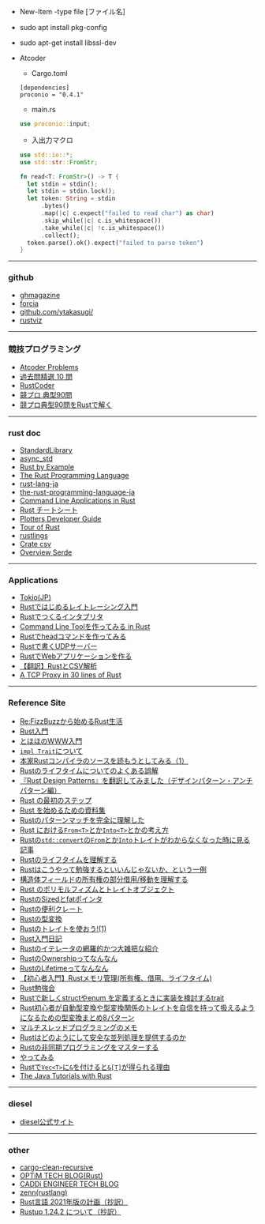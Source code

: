 * New-Item -type file [ファイル名]

* sudo apt install pkg-config

* sudo apt-get install libssl-dev

* Atcoder

  * Cargo.toml

  ```
  [dependencies]
  proconio = "0.4.1"
  ```

  * main.rs

  ```rust
  use proconio::input;
  ```

  * 入出力マクロ

  ```rust
  use std::io::*;
  use std::str::FromStr;
  
  fn read<T: FromStr>() -> T {
    let stdin = stdin();
    let stdin = stdin.lock();
    let token: String = stdin
        .bytes()
        .map(|c| c.expect("failed to read char") as char) 
        .skip_while(|c| c.is_whitespace())
        .take_while(|c| !c.is_whitespace())
        .collect();
    token.parse().ok().expect("failed to parse token")
  }
  ```

---

### github

* [ghmagazine](https://github.com/ghmagazine/rustbook)
* [forcia](https://github.com/forcia/rustbook)
* [github.com/ytakasugi/](https://github.com/ytakasugi)
* [rustviz](https://github.com/rustviz/rustviz)

---

### 競技プログラミング

* [Atcoder Problems](https://kenkoooo.com/atcoder/#/table/)
* [過去問精選 10 問](https://qiita.com/drken/items/fd4e5e363d0f5859067)
* [RustCoder](https://zenn.dev/toga/books/rust-atcoder)
* [競プロ 典型90問](https://github.com/E869120/kyopro_educational_90)
* [競プロ典型90問をRustで解く](https://dev.thanaism.com/tags/rust/)

---

### rust doc
* [StandardLibrary](https://doc.rust-lang.org/std/)
* [async_std](https://docs.rs/async-std/1.9.0/async_std/)
* [Rust by Example](https://doc.rust-jp.rs/rust-by-example-ja/)
* [The Rust Programming Language](https://doc.rust-jp.rs/book-ja/)
* [rust-lang-ja](https://github.com/rust-lang-ja)
* [the-rust-programming-language-ja](https://github.com/rust-lang-ja/the-rust-programming-language-ja)
* [Command Line Applications in Rust](https://rust-cli.github.io/book/index.html)
* [Rust チートシート](https://cheats.rs/)
* [Plotters Developer Guide](https://plotters-rs.github.io/book/intro/introduction.html)
* [Tour of Rust](https://tourofrust.com/00_ja.html)
* [rustlings](https://github.com/rust-lang/rustlings)
* [Crate csv](https://docs.rs/csv/1.1.6/csv/)
* [Overview Serde](https://serde.rs/)

---

### Applications

- [Tokio(JP)](https://zenn.dev/magurotuna/books/tokio-tutorial-ja)
- [Rustではじめるレイトレーシング入門](https://github.com/mebiusbox/docs/blob/master/Rust%E3%81%A7%E3%81%AF%E3%81%98%E3%82%81%E3%82%8B%E3%83%AC%E3%82%A4%E3%83%88%E3%83%AC%E3%83%BC%E3%82%B7%E3%83%B3%E3%82%B0%E5%85%A5%E9%96%80.pdf)
- [Rustでつくるインタプリタ](https://qiita.com/nirasan/items/f7a232af3372ea370f4b)
- [Command Line Toolを作ってみる in Rust](https://qiita.com/watawuwu/items/b20abfae62f76e4b4c0c)
- [Rustでheadコマンドを作ってみる](https://nktafuse.hatenablog.com/entry/2017/12/19/202823)
- [Rustで書くUDPサーバー](https://zenn.dev/psyashes/articles/794f73304b0350)
- [RustでWebアプリケーションを作る](https://caddi.tech/archives/416)
- [【翻訳】RustとCSV解析](https://qiita.com/algebroid/items/c456d4ec555ae04c7f92)
- [A TCP Proxy in 30 lines of Rust](https://zmedley.com/tcp-proxy.html)

---

### Reference Site

* [Re:FizzBuzzから始めるRust生活](https://qiita.com/hinastory/items/543ae9749c8bccb9afbc)
* [Rust入門](https://zenn.dev/mebiusbox/books/22d4c1ed9b0003/viewer/6d5875)
* [とほほのWWW入門](http://www.tohoho-web.com/ex/rust.html)
* [`impl Trait`について](https://qnighy.hatenablog.com/entry/2018/01/28/220000)
* [本家Rustコンパイラのソースを読もうとしてみる（1）](https://qiita.com/0yoyoyo/items/eba97a019d0e60324263)
* [Rustのライフタイムについてのよくある誤解](https://github.com/pretzelhammer/rust-blog/blob/master/posts/translations/jp/common-rust-lifetime-misconceptions.md)
* [『Rust Design Patterns』を翻訳してみました（デザインパターン・アンチパターン編）](https://qiita.com/Yappii_111/items/654717e6a6a980722189)
* [Rust の最初のステップ](https://docs.microsoft.com/ja-jp/learn/paths/rust-first-steps/)
* [Rust を始めるための資料集](https://blog-dry.com/entry/2021/01/23/141936)
* [Rustのパターンマッチを完全に理解した](https://frozenlib.net/blog/2018-03-11_rust-pattern-match/)
* [Rust における`From<T>`とか`Into<T>`とかの考え方](https://qiita.com/hadashiA/items/d0c34a4ba74564337d2f)
* [Rustの`std::convert`の`From`とか`Into`トレイトがわからなくなった時に見る記事](https://qiita.com/SenK/items/b42b4dc95ab979098f12)
* [Rustのライフタイムを理解する](https://qiita.com/lechatthecat/items/863198824bbb8c4ab1f4)
* [Rustはこうやって勉強するといいんじゃないか、という一例](https://qiita.com/TakaakiFuruse/items/13e9ad9d1efe7e17811c)
* [構造体フィールドの所有権の部分借用/移動を理解する](https://qiita.com/yosqueoy/items/453e9aa85bf394388b86)
* [Rust のポリモルフィズムとトレイトオブジェクト](http://sharply.hatenablog.com/entry/2020/04/19/001236)
* [RustのSizedとfatポインタ](https://qnighy.hatenablog.com/entry/2017/03/04/131311)
* [Rustの便利クレート](https://qiita.com/qryxip/items/7c16ab9ef3072c1d7199)
* [Rustの型変換](https://zenn.dev/take4s5i/articles/rust-type-convertion)
* [Rustのトレイトを使おう!(1)](https://zenn.dev/naughie/articles/0da40abd7bf3cf)
* [Rust入門日記](https://zenn.dev/kawahara/scraps/5a22db01d86ec9)
* [Rustのイテレータの網羅的かつ大雑把な紹介](https://qiita.com/lo48576/items/34887794c146042aebf1)
* [RustのOwnershipってなんなん](https://zenn.dev/ucwork/articles/cfe579cbf5647e)
* [RustのLifetimeってなんなん](https://zenn.dev/ucwork/articles/6de5c9c2257f2d)
* [【初心者入門】Rustメモリ管理(所有権、借用、ライフタイム)](https://qiita.com/akito_tameto/items/a6840328224536e526a6)
* [Rust勉強会](https://scrapbox.io/nomlab/Rust%E5%8B%89%E5%BC%B7%E4%BC%9A)
* [Rustで新しくstructやenum を定義するときに実装を検討するtrait](https://qiita.com/magicant/items/1923d4f8f87a710d97b1)
* [Rust初心者が自動型変換や型変換関係のトレイトを自信を持って扱えるようになるための型変換まとめ8パターン](https://qiita.com/nirasan/items/e9c621240a7aae914cb8)
* [マルチスレッドプログラミングのメモ](https://totem3.hatenablog.jp/entry/2017/05/10/210000)
* [Rustはどのようにして安全な並列処理を提供するのか](https://qiita.com/nirasan/items/97263103f076bd525a7b)
* [Rustの非同期プログラミングをマスターする](https://tech-blog.optim.co.jp/entry/2019/11/08/163000)
* [やってみる](https://ytyaru.hatenablog.com/archive/category/Rust)
* [Rustで`Vec<T>`に`&`を付けると`&[T]`が得られる理由](https://qiita.com/mosh/items/51bd202c9f738956829e)
* [The Java Tutorials with Rust](https://rust-java-tutorials.netlify.app/blog/)

---

### diesel

* [diesel公式サイト](https://diesel.rs/guides/getting-started/)

---

### other

- [cargo-clean-recursive](https://crates.io/crates/cargo-clean-recursive)
- [OPTiM TECH BLOG(Rust)](https://tech-blog.optim.co.jp/archive/category/Rust)
- [CADDi ENGINEER TECH BLOG](https://caddi.tech/archives/category/technology/backend)
- [zenn(rustlang)](https://zenn.dev/topics/rust?order=latest)
- [Rust言語 2021年版の計画（抄訳）](https://zenn.dev/ice_creamer/articles/53c12111ab8d4b)
- [Rustup 1.24.2 について（抄訳）](https://zenn.dev/ice_creamer/articles/a57addc6d5e200)